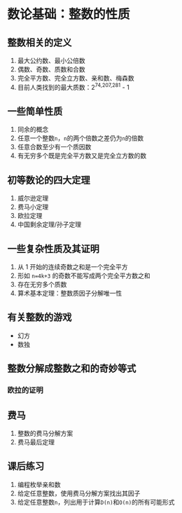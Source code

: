 # 数论基础：整数的性质

		
## 整数相关的定义

1. 最大公约数、最小公倍数
1. 偶数、奇数、质数和合数
1. 完全平方数、完全立方数、亲和数、梅森数
1. 目前人类找到的最大质数：2<sup>74,207,281</sup> - 1

		
## 一些简单性质

1. 同余的概念
1. 任意一个整数`n`，`n`的两个倍数之差仍为`n`的倍数
1. 任意合数至少有一个质因数
1. 有无穷多个既是完全平方数又是完全立方数的数

		
## 初等数论的四大定理

1. 威尔逊定理
1. 费马小定理
1. 欧拉定理
1. 中国剩余定理/孙子定理

		
## 一些复杂性质及其证明

1. 从 1 开始的连续奇数之和是一个完全平方
1. 形如 `n=4k+3` 的奇数不能写成两个完全平方数之和
1. 存在无穷多个质数
1. 算术基本定理：整数质因子分解唯一性

		
## 有关整数的游戏

- 幻方
- 数独

		
## 整数分解成整数之和的奇妙等式

	
### 欧拉的证明

		
## 费马

1. 整数的费马分解方案
1. 费马最后定理

		
## 课后练习

1. 编程枚举亲和数
1. 给定任意整数，使用费马分解方案找出其因子
1. 给定任意整数`n`，列出用于计算`D(n)`和`O(n)`的所有可能形式

